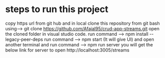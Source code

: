 # steps to run this project
copy https url from git hub and in local clone this repository from git bash using-->  git clone https://github.com/Afajal95/crud-app-streams.git
open the cloned folder in visual studio code.
run command -->  npm install --legacy-peer-deps
run command -->  npm start (It will give UI)
and open another terminal and run command -->  npm run server
you will get the below link for server to open http://localhost:3005/streams
